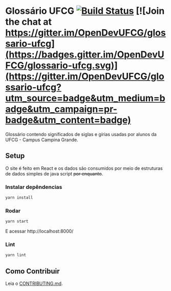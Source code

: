 # Glossário UFCG [![Build Status](https://travis-ci.com/OpenDevUFCG/glossario-ufcg.svg?branch=master)](https://travis-ci.com/OpenDevUFCG/glossario-ufcg) [![Join the chat at https://gitter.im/OpenDevUFCG/glossario-ufcg](https://badges.gitter.im/OpenDevUFCG/glossario-ufcg.svg)](https://gitter.im/OpenDevUFCG/glossario-ufcg?utm_source=badge&utm_medium=badge&utm_campaign=pr-badge&utm_content=badge)

Glossário contendo significados de siglas e gírias usadas por alunos da UFCG - Campus Campina Grande.

## Setup

O site é feito em React e os dados são consumidos por meio de estruturas de dados simples de java script ~~por enquanto~~.

### Instalar depêndencias
```sh
yarn install
```

### Rodar
```sh
yarn start
```

E acessar http://localhost:8000/

### Lint
```sh
yarn lint
```

## Como Contribuir

Leia o [CONTRIBUTING.md](CONTRIBUTING.md).
